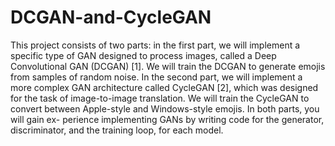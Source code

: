 # DCGAN-and-CycleGAN

This project consists of two parts: in the first part, we will implement a specific type of GAN designed to process images, called a Deep Convolutional GAN (DCGAN) [1]. We will train the DCGAN to generate
emojis from samples of random noise. In the second part, we will implement a more complex GAN architecture called CycleGAN [2], which was designed for the task of image-to-image translation. We will train the CycleGAN to convert between Apple-style and Windows-style emojis. In both parts, you will gain ex-
perience implementing GANs by writing code for the generator, discriminator, and the training loop, for each model.
